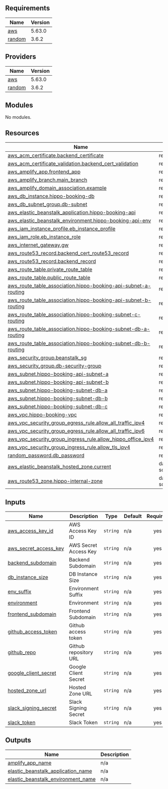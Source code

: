 <!-- BEGIN_TF_DOCS -->
## Requirements

| Name | Version |
|------|---------|
| <a name="requirement_aws"></a> [aws](#requirement\_aws) | 5.63.0 |
| <a name="requirement_random"></a> [random](#requirement\_random) | 3.6.2 |

## Providers

| Name | Version |
|------|---------|
| <a name="provider_aws"></a> [aws](#provider\_aws) | 5.63.0 |
| <a name="provider_random"></a> [random](#provider\_random) | 3.6.2 |

## Modules

No modules.

## Resources

| Name | Type |
|------|------|
| [aws_acm_certificate.backend_certificate](https://registry.terraform.io/providers/hashicorp/aws/5.63.0/docs/resources/acm_certificate) | resource |
| [aws_acm_certificate_validation.backend_cert_validation](https://registry.terraform.io/providers/hashicorp/aws/5.63.0/docs/resources/acm_certificate_validation) | resource |
| [aws_amplify_app.frontend_app](https://registry.terraform.io/providers/hashicorp/aws/5.63.0/docs/resources/amplify_app) | resource |
| [aws_amplify_branch.main_branch](https://registry.terraform.io/providers/hashicorp/aws/5.63.0/docs/resources/amplify_branch) | resource |
| [aws_amplify_domain_association.example](https://registry.terraform.io/providers/hashicorp/aws/5.63.0/docs/resources/amplify_domain_association) | resource |
| [aws_db_instance.hippo-booking-db](https://registry.terraform.io/providers/hashicorp/aws/5.63.0/docs/resources/db_instance) | resource |
| [aws_db_subnet_group.db-subnet](https://registry.terraform.io/providers/hashicorp/aws/5.63.0/docs/resources/db_subnet_group) | resource |
| [aws_elastic_beanstalk_application.hippo-booking-api](https://registry.terraform.io/providers/hashicorp/aws/5.63.0/docs/resources/elastic_beanstalk_application) | resource |
| [aws_elastic_beanstalk_environment.hippo-booking-api-env](https://registry.terraform.io/providers/hashicorp/aws/5.63.0/docs/resources/elastic_beanstalk_environment) | resource |
| [aws_iam_instance_profile.eb_instance_profile](https://registry.terraform.io/providers/hashicorp/aws/5.63.0/docs/resources/iam_instance_profile) | resource |
| [aws_iam_role.eb_instance_role](https://registry.terraform.io/providers/hashicorp/aws/5.63.0/docs/resources/iam_role) | resource |
| [aws_internet_gateway.gw](https://registry.terraform.io/providers/hashicorp/aws/5.63.0/docs/resources/internet_gateway) | resource |
| [aws_route53_record.backend_cert_route53_record](https://registry.terraform.io/providers/hashicorp/aws/5.63.0/docs/resources/route53_record) | resource |
| [aws_route53_record.backend_record](https://registry.terraform.io/providers/hashicorp/aws/5.63.0/docs/resources/route53_record) | resource |
| [aws_route_table.private_route_table](https://registry.terraform.io/providers/hashicorp/aws/5.63.0/docs/resources/route_table) | resource |
| [aws_route_table.public_route_table](https://registry.terraform.io/providers/hashicorp/aws/5.63.0/docs/resources/route_table) | resource |
| [aws_route_table_association.hippo-booking-api-subnet-a-routing](https://registry.terraform.io/providers/hashicorp/aws/5.63.0/docs/resources/route_table_association) | resource |
| [aws_route_table_association.hippo-booking-api-subnet-b-routing](https://registry.terraform.io/providers/hashicorp/aws/5.63.0/docs/resources/route_table_association) | resource |
| [aws_route_table_association.hippo-booking-subnet-c-routing](https://registry.terraform.io/providers/hashicorp/aws/5.63.0/docs/resources/route_table_association) | resource |
| [aws_route_table_association.hippo-booking-subnet-db-a-routing](https://registry.terraform.io/providers/hashicorp/aws/5.63.0/docs/resources/route_table_association) | resource |
| [aws_route_table_association.hippo-booking-subnet-db-b-routing](https://registry.terraform.io/providers/hashicorp/aws/5.63.0/docs/resources/route_table_association) | resource |
| [aws_security_group.beanstalk_sg](https://registry.terraform.io/providers/hashicorp/aws/5.63.0/docs/resources/security_group) | resource |
| [aws_security_group.db-security-group](https://registry.terraform.io/providers/hashicorp/aws/5.63.0/docs/resources/security_group) | resource |
| [aws_subnet.hippo-booking-api-subnet-a](https://registry.terraform.io/providers/hashicorp/aws/5.63.0/docs/resources/subnet) | resource |
| [aws_subnet.hippo-booking-api-subnet-b](https://registry.terraform.io/providers/hashicorp/aws/5.63.0/docs/resources/subnet) | resource |
| [aws_subnet.hippo-booking-subnet-db-a](https://registry.terraform.io/providers/hashicorp/aws/5.63.0/docs/resources/subnet) | resource |
| [aws_subnet.hippo-booking-subnet-db-b](https://registry.terraform.io/providers/hashicorp/aws/5.63.0/docs/resources/subnet) | resource |
| [aws_subnet.hippo-booking-subnet-db-c](https://registry.terraform.io/providers/hashicorp/aws/5.63.0/docs/resources/subnet) | resource |
| [aws_vpc.hippo-booking-vpc](https://registry.terraform.io/providers/hashicorp/aws/5.63.0/docs/resources/vpc) | resource |
| [aws_vpc_security_group_egress_rule.allow_all_traffic_ipv4](https://registry.terraform.io/providers/hashicorp/aws/5.63.0/docs/resources/vpc_security_group_egress_rule) | resource |
| [aws_vpc_security_group_egress_rule.allow_all_traffic_ipv6](https://registry.terraform.io/providers/hashicorp/aws/5.63.0/docs/resources/vpc_security_group_egress_rule) | resource |
| [aws_vpc_security_group_ingress_rule.allow_hippo_office_ipv4](https://registry.terraform.io/providers/hashicorp/aws/5.63.0/docs/resources/vpc_security_group_ingress_rule) | resource |
| [aws_vpc_security_group_ingress_rule.allow_tls_ipv4](https://registry.terraform.io/providers/hashicorp/aws/5.63.0/docs/resources/vpc_security_group_ingress_rule) | resource |
| [random_password.db_password](https://registry.terraform.io/providers/hashicorp/random/3.6.2/docs/resources/password) | resource |
| [aws_elastic_beanstalk_hosted_zone.current](https://registry.terraform.io/providers/hashicorp/aws/5.63.0/docs/data-sources/elastic_beanstalk_hosted_zone) | data source |
| [aws_route53_zone.hippo-internal-zone](https://registry.terraform.io/providers/hashicorp/aws/5.63.0/docs/data-sources/route53_zone) | data source |

## Inputs

| Name | Description | Type | Default | Required |
|------|-------------|------|---------|:--------:|
| <a name="input_aws_access_key_id"></a> [aws\_access\_key\_id](#input\_aws\_access\_key\_id) | AWS Access Key ID | `string` | n/a | yes |
| <a name="input_aws_secret_access_key"></a> [aws\_secret\_access\_key](#input\_aws\_secret\_access\_key) | AWS Secret Access Key | `string` | n/a | yes |
| <a name="input_backend_subdomain"></a> [backend\_subdomain](#input\_backend\_subdomain) | Backend Subdomain | `string` | n/a | yes |
| <a name="input_db_instance_size"></a> [db\_instance\_size](#input\_db\_instance\_size) | DB Instance Size | `string` | n/a | yes |
| <a name="input_env_suffix"></a> [env\_suffix](#input\_env\_suffix) | Environment Suffix | `string` | n/a | yes |
| <a name="input_environment"></a> [environment](#input\_environment) | Environment | `string` | n/a | yes |
| <a name="input_frontend_subdomain"></a> [frontend\_subdomain](#input\_frontend\_subdomain) | Frontend Subdomain | `string` | n/a | yes |
| <a name="input_github_access_token"></a> [github\_access\_token](#input\_github\_access\_token) | Github access token | `string` | n/a | yes |
| <a name="input_github_repo"></a> [github\_repo](#input\_github\_repo) | Github repository URL | `string` | n/a | yes |
| <a name="input_google_client_secret"></a> [google\_client\_secret](#input\_google\_client\_secret) | Google Client Secret | `string` | n/a | yes |
| <a name="input_hosted_zone_url"></a> [hosted\_zone\_url](#input\_hosted\_zone\_url) | Hosted Zone URL | `string` | n/a | yes |
| <a name="input_slack_signing_secret"></a> [slack\_signing\_secret](#input\_slack\_signing\_secret) | Slack Signing Secret | `string` | n/a | yes |
| <a name="input_slack_token"></a> [slack\_token](#input\_slack\_token) | Slack Token | `string` | n/a | yes |

## Outputs

| Name | Description |
|------|-------------|
| <a name="output_amplify_app_name"></a> [amplify\_app\_name](#output\_amplify\_app\_name) | n/a |
| <a name="output_elastic_beanstalk_application_name"></a> [elastic\_beanstalk\_application\_name](#output\_elastic\_beanstalk\_application\_name) | n/a |
| <a name="output_elastic_beanstalk_environment_name"></a> [elastic\_beanstalk\_environment\_name](#output\_elastic\_beanstalk\_environment\_name) | n/a |
<!-- END_TF_DOCS -->